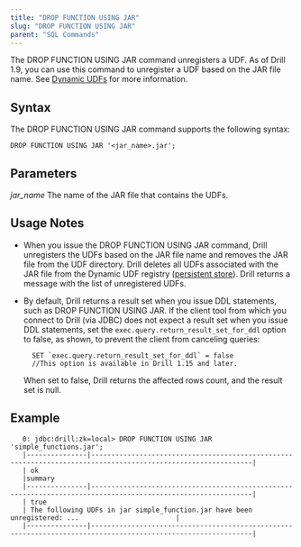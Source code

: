 ```yaml
---
title: "DROP FUNCTION USING JAR"
slug: "DROP FUNCTION USING JAR"
parent: "SQL Commands"
---
```


The DROP FUNCTION USING JAR command unregisters a UDF. As of Drill 1.9, you can use this command to unregister a UDF based on the JAR file name. See [Dynamic UDFs]({{site.baseurl}}/docs/dynamic-udfs/) for more information.

## Syntax

The DROP FUNCTION USING JAR command supports the following syntax:

    DROP FUNCTION USING JAR '<jar_name>.jar';

## Parameters

*jar_name*
The name of the JAR file that contains the UDFs.

## Usage Notes

- When you issue the DROP FUNCTION USING JAR command, Drill unregisters the UDFs based on the JAR file name and removes the JAR file from the UDF directory. Drill deletes all UDFs associated with the JAR file from the Dynamic UDF registry ([persistent store]({{site.baseurl}}/docs/persistent-configuration-storage/)). Drill returns a message with the list of unregistered UDFs.

- By default, Drill returns a result set when you issue DDL statements, such as DROP FUNCTION USING JAR. If the client tool from which you connect to Drill (via JDBC) does not expect a result set when you issue DDL statements, set the `exec.query.return_result_set_for_ddl` option to false, as shown, to prevent the client from canceling queries:

		SET `exec.query.return_result_set_for_ddl` = false
		//This option is available in Drill 1.15 and later.

	When set to false, Drill returns the affected rows count, and the result set is null.

## Example

       0: jdbc:drill:zk=local> DROP FUNCTION USING JAR 'simple_functions.jar';
       |---------------|--------------------------------------------------------------------------------------------------------------|
       | ok   	
       |summary
       |---------------|--------------------------------------------------------------------------------------------------------------|
       | true
       | The following UDFs in jar simple_function.jar have been unregistered: ...                        |
       |---------------|--------------------------------------------------------------------------------------------------------------|
